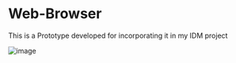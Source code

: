 # Web-Browser
This is a Prototype developed for incorporating it in my IDM project

![image](https://github.com/ArunVasunny/Web-Browser/assets/95523309/9da157d8-bd66-407a-a959-0dbc0bb13740)

